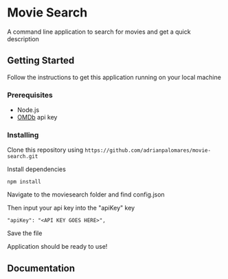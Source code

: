 # Movie Search
A command line application to search for movies and get a quick description

## Getting Started
Follow the instructions to get this application running on your local machine

### Prerequisites
* Node.js
* [OMDb](http://www.omdbapi.com/) api key

### Installing
Clone this repository using `https://github.com/adrianpalomares/movie-search.git`

Install dependencies
```
npm install 
```

Navigate to the moviesearch folder and find config.json

Then input your api key into the "apiKey" key
```
"apiKey": "<API KEY GOES HERE>",
```
Save the file

Application should be ready to use!

## Documentation
